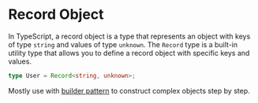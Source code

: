 # Record Object

In TypeScript, a record object is a type that represents an object with keys of type `string` and values of type `unknown`. The `Record` type is a built-in utility type that allows you to define a record object with specific keys and values.

```ts twoslash
type User = Record<string, unknown>;
```

Mostly use with [builder pattern](../design-patterns//builder-pattern) to construct complex objects step by step.